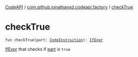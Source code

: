 [CodeAPI](../index.md) / [com.github.jonathanxd.codeapi.factory](index.md) / [checkTrue](.)

# checkTrue

`fun checkTrue(part: `[`CodeInstruction`](../com.github.jonathanxd.codeapi/-code-instruction.md)`): `[`IfExpr`](../com.github.jonathanxd.codeapi.base/-if-expr/index.md)

[IfExpr](../com.github.jonathanxd.codeapi.base/-if-expr/index.md) that checks if [part](check-true.md#com.github.jonathanxd.codeapi.factory$checkTrue(com.github.jonathanxd.codeapi.CodeInstruction)/part) is `true`

